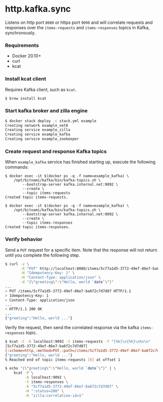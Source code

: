 # http.kafka.sync
Listens on http port `8080` or https port `9090` and will correlate requests and responses over the `items-requests` and `items-responses` topics in Kafka, synchronously.

### Requirements
 - Docker 20.10+
 - curl
 - kcat

### Install kcat client
Requires Kafka client, such as `kcat`.
```bash
$ brew install kcat
```

### Start kafka broker and zilla engine
```bash
$ docker stack deploy -c stack.yml example
Creating network example_net0
Creating service example_zilla
Creating service example_kafka
Creating service example_zookeeper
```

### Create request and response Kafka topics
When `example_kafka` service has finished starting up, execute the following commands:
```
$ docker exec -it $(docker ps -q -f name=example_kafka) \
    /opt/bitnami/kafka/bin/kafka-topics.sh \
        --bootstrap-server kafka.internal.net:9092 \
        --create \
        --topic items-requests
Created topic items-requests.
```
```
$ docker exec -it $(docker ps -q -f name=example_kafka) \
    /opt/bitnami/kafka/bin/kafka-topics.sh \
        --bootstrap-server kafka.internal.net:9092 \
        --create \
        --topic items-responses
Created topic items-responses.
```

### Verify behavior
Send a `PUT` request for a specific item.
Note that the response will not return until you complete the following step.
```bash
$ curl -v \
       -X "PUT" http://localhost:8080/items/5cf7a1d5-3772-49ef-86e7-ba6f2c7d7d07 \
       -H "Idempotency-Key: 1" \
       -H "Content-Type: application/json" \
       -d "{\"greeting\":\"Hello, world `date`\"}"
...
> PUT /items/5cf7a1d5-3772-49ef-86e7-ba6f2c7d7d07 HTTP/1.1
> Idempotency-Key: 1
> Content-Type: application/json
...
< HTTP/1.1 200 OK
...
{"greeting":"Hello, world ..."}
```
Verify the request, then send the correlated response via the kafka `items-responses` topic.
```bash
$ kcat -C -b localhost:9092 -t items-requests -f "[%k]\n{%h}\n%s\n"
[5cf7a1d5-3772-49ef-86e7-ba6f2c7d7d07]
{:scheme=http,:method=PUT,:path=/items/5cf7a1d5-3772-49ef-86e7-ba6f2c7d7d07,:authority=localhost:8080,user-agent=curl/7.79.1,accept=*/*,content-type=application/json,idempotency-key=1,zilla:reply-to=items-responses,zilla:correlation-id=1}
{"greeting":"Hello, world ..."}
% Reached end of topic items-requests [0] at offset 1
```
```bash
$ echo "{\"greeting\":\"Hello, world `date`\"}" | \
    kcat -P \
         -b localhost:9092 \
         -t items-responses \
         -k "5cf7a1d5-3772-49ef-86e7-ba6f2c7d7d07" \
         -H ":status=200" \
         -H "zilla:correlation-id=1"
```
